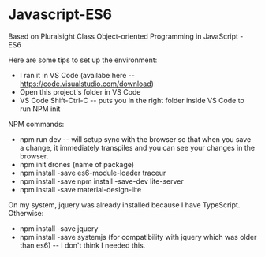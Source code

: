 # Javascript-ES6
Based on Pluralsight Class Object-oriented Programming in JavaScript - ES6

Here are some tips to set up the environment: 
- I ran it in VS Code (availabe here -- https://code.visualstudio.com/download)
- Open this project's folder in VS Code
- VS Code Shift-Ctrl-C -- puts you in the right folder inside VS Code to run NPM init <package>

NPM commands: 
- npm run dev -- will setup sync with the browser so that when you save a change, it immediately transpiles and you can see your changes in the browser.
- npm init drones (name of package)
- npm install -save es6-module-loader traceur
- npm install -save npm install -save-dev lite-server
- npm install -save material-design-lite

On my system, jquery was already installed because I have TypeScript. 
Otherwise: 
- npm install -save jquery
- npm install -save systemjs  (for compatibility with jquery which was older than es6) -- I don't think I needed this. 


